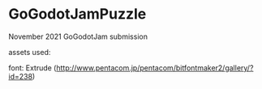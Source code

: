 # GoGodotJamPuzzle
November 2021 GoGodotJam submission

assets used:

font: Extrude (http://www.pentacom.jp/pentacom/bitfontmaker2/gallery/?id=238)
